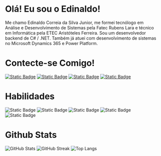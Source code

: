 # Olá! Eu sou o Edinaldo!

Me chamo Edinaldo Correia da Silva Junior, me formei tecnólogo em Análise e Desenvolvimento de Sistemas pela Fatec Rubens Lara e técnico em Informática pela ETEC Aristóteles Ferreira.
Sou um desenvolvedor backend de C# / .NET. Também já atuei com desenvolvimento de sistemas no Microsoft Dynamics 365 e Power Platform.

# Contecte-se Comigo!
[![Static Badge](https://img.shields.io/badge/LinkedIn-0A66C2?logo=linkedin)](https://www.linkedin.com/in/edinaldo-correia-da-silva-jr/)
[![Static Badge](https://img.shields.io/badge/Github-%23181717?logo=github)](https://github.com/Edinaldo-C-Silva-Jr)
[![Static Badge](https://img.shields.io/badge/Digital_Innovation_One-Profile-4080FF?logo=DIO)](https://web.dio.me/users/edinaldo_csilvajr?tab=achievements)
[![Static Badge](https://img.shields.io/badge/Digital_Innovation_One-Public_Profile-FF5062?logo=DIO)](https://www.dio.me/users/edinaldo_csilvajr)

# Habilidades
![Static Badge](https://img.shields.io/badge/C%23-%23512BD4?logo=csharp)
![Static Badge](https://img.shields.io/badge/.NET_Framework-%23512BD4?logo=dotnet)
![Static Badge](https://img.shields.io/badge/Microsoft-Dynamics_365-%230B53CE?logo=dynamics365)
![Static Badge](https://img.shields.io/badge/Microsoft-PowerApps-%23742774?logo=powerapps)
![Static Badge](https://img.shields.io/badge/Microsoft-PowerAutomate-%230066FF?logo=powerautomate)

# Github Stats
![GitHub Stats](https://github-readme-stats.vercel.app/api?username=Edinaldo-C-Silva-Jr&theme=transparent&bg_color=000&border_color=08F&show_icons=true&icon_color=F40&title_color=FFF&text_color=FF4&rank_icon=percentile)
![GitHub Streak](https://streak-stats.demolab.com?user=Edinaldo-C-Silva-Jr&background=000&border=08F&stroke=FFF&ring=F40&fire=F40&currStreakNum=FFF&sideNums=FFF&currStreakLabel=FF4&sideLabels=FF4&dates=FFF)
![Top Langs](https://github-readme-stats-git-masterrstaa-rickstaa.vercel.app/api/top-langs/?username=Edinaldo-C-Silva-Jr&layout=compact&bg_color=000&border_color=08F&title_color=FFF&text_color=FF4)